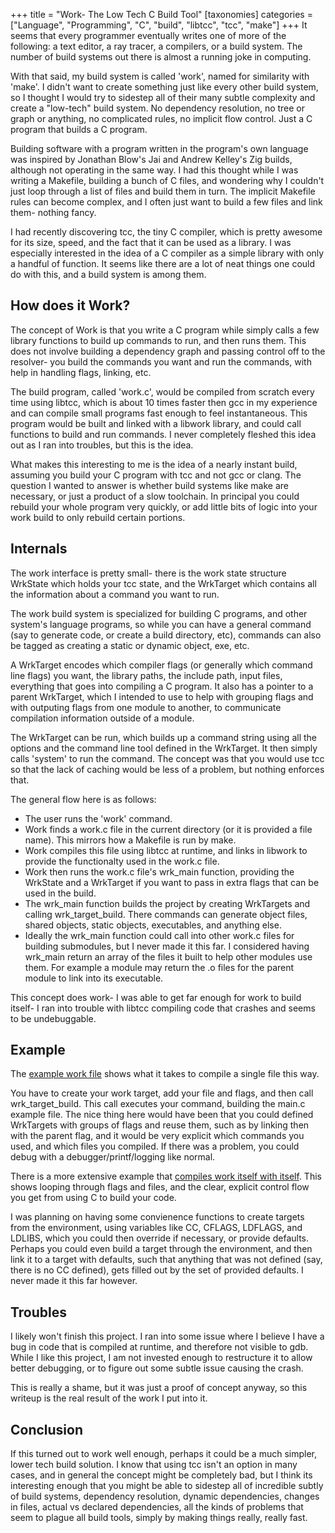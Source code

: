+++
title = "Work- The Low Tech C Build Tool"
[taxonomies]
categories = ["Language", "Programming", "C", "build", "libtcc", "tcc", "make"]
+++
It seems that every programmer eventually writes one of more of the following:
a text editor, a ray tracer, a compilers, or a build system. The number of
build systems out there is almost a running joke in computing.


With that said, my build system is called 'work', named for similarity with
'make'. I didn't want to create something just like every other build system,
so I thought I would try to sidestep all of their many subtle complexity and
create a "low-tech" build system. No dependency resolution, no tree or graph or
anything, no complicated rules, no implicit flow control. Just a C program that
builds a C program.

Building software with a program written in the program's own language was
inspired by Jonathan Blow's Jai and Andrew Kelley's Zig builds, although not
operating in the same way. I had this thought while I was writing a Makefile,
building a bunch of C files, and wondering why I couldn't just loop through
a list of files and build them in turn. The implicit Makefile rules can
become complex, and I often just want to build a few files and link them-
nothing fancy.


I had recently discovering tcc, the tiny C compiler, which is
pretty awesome for its size, speed, and the fact that it can be used as a
library. I was especially interested in the idea of a C compiler as
a simple library with only a handful of function. It seems like there
are a lot of neat things one could do with this, and a build system is
among them.


## How does it Work?
The concept of Work is that you write a C program while simply calls
a few library functions to build up commands to run, and then
runs them. This does not involve building a dependency graph and 
passing control off to the resolver- you build the commands you want
and run the commands, with help in handling flags, linking, etc.


The build program, called 'work.c', would be compiled from scratch
every time using libtcc, which is about 10 times faster then gcc
in my experience and can compile small programs fast enough to feel
instantaneous. This program would be built and linked with
a libwork library, and could call functions to build and run
commands. I never completely fleshed this idea out as I ran into
troubles, but this is the idea.


What makes this interesting to me is the idea of a nearly instant
build, assuming you build your C program with tcc and not gcc
or clang. The question I wanted to answer is whether build systems
like make are necessary, or just a product of a slow toolchain.
In principal you could rebuild your whole program very quickly,
or add little bits of logic into your work build to only
rebuild certain portions. 

## Internals
The work interface is pretty small- there is the work state
structure WrkState which holds your tcc state, and the
WrkTarget which contains all the information about a command
you want to run.

The work build system is specialized for building C programs,
and other system's language programs,  so while you can have
a general command (say to generate code, or create a build
directory, etc), commands can also be tagged as creating
a static or dynamic object, exe, etc. 


A WrkTarget encodes which compiler flags (or generally which 
command line flags) you want, the library paths, the include
path, input files, everything that goes into compiling a C
program. It also has a pointer to a parent WrkTarget, which I
intended to use to help with grouping flags and with outputing
flags from one module to another, to communicate compilation
information outside of a module.

The WrkTarget can be run, which builds up a command string
using all the options and the command line tool defined in the
WrkTarget. It then simply calls 'system' to run the command. The
concept was that you would use tcc so that the lack of caching
would be less of a problem, but nothing enforces that.


The general flow here is as follows:
  * The user runs the 'work' command.
  * Work finds a work.c file in the current directory (or it is provided a file name).
    This mirrors how a Makefile is run by make.
  * Work compiles this file using libtcc at runtime, and links in libwork to provide
  the functionalty used in the work.c file.
  * Work then runs the work.c file's wrk\_main function, providing the WrkState and
  a WrkTarget if you want to pass in extra flags that can be used in the build.
  * The wrk\_main function builds the project by creating WrkTargets and calling
  wrk\_target\_build. There commands can generate object files, shared objects, static
  objects, executables, and anything else.
  * Ideally the wrk\_main function could call into other work.c files for building
  submodules, but I never made it this far. I considered having wrk\_main return
  an array of the files it built to help other modules use them. For example a
  module may return the .o files for the parent module to link into its executable.

This concept does work- I was able to get far enough for work to build itself- I
ran into trouble with libtcc compiling code that crashes and seems to be undebuggable.

## Example
The [example work file](https://github.com/nsmryan/work/blob/master/example/work.c)
shows what it takes to compile a single file this way.


You have to create your work target, add your file and flags, and
then call wrk\_target\_build. This call executes your command, 
building the main.c example file. The nice thing here would have
been that you could defined WrkTargets with groups of
flags and reuse them, such as by linking then with the parent flag,
and it would be very explicit which commands you used, and which
files you compiled. If there was a problem, you could debug
with a debugger/printf/logging like normal.

There is a more extensive example
that [compiles work itself with itself](https://github.com/nsmryan/work/blob/master/work.c).
This shows looping through flags and files, and the clear, explicit
control flow you get from using C to build your code.


I was planning on having some convienence functions to create
targets from the environment, using variables like CC, CFLAGS,
LDFLAGS, and LDLIBS, which you could then override if necessary,
or provide defaults. Perhaps you could even build a target
through the environment, and then link it to a target with defaults,
such that anything that was not defined (say, there is no CC defined),
gets filled out by the set of provided defaults. I never made
it this far however.


## Troubles
I likely won't finish this project. I ran into some issue where
I believe I have a bug in code that is compiled at runtime, and
therefore not visible to gdb. While I like this project,
I am not invested enough to restructure it to allow better
debugging, or to figure out some subtle issue causing the crash.


This is really a shame, but it was just a proof of concept anyway,
so this writeup is the real result of the work I put into it.


## Conclusion
If this turned out to work well enough, perhaps it could be a much simpler,
lower tech build solution. I know that using tcc isn't an option in many cases,
and in general the concept might be completely bad, but I think its interesting
enough that you might be able to sidestep all of incredible subtly of build
systems, dependency resolution, dynamic dependencies, changes in files, actual
vs declared dependencies, all the kinds of problems that seem to plague all
build tools, simply by making things really, really fast.

